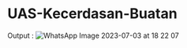 # UAS-Kecerdasan-Buatan #

Output :
![WhatsApp Image 2023-07-03 at 18 22 07](https://github.com/fadhilsyu/UAS-Kecerdasan-Buatan/assets/133559866/dc93b7d1-0403-431f-b15a-d2124ead11cd)
